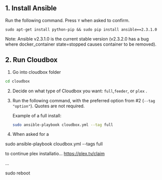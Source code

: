 ## 1. Install Ansible ###

Run the following command. Press `Y` when asked to confirm. 
```
sudo apt-get install python-pip && sudo pip install ansible==2.3.1.0
```
Note: Ansible v2.3.1.0 is the current stable version (v2.3.2.0 has a bug where docker_container state=stopped causes container to be removed).


## 2. Run Cloudbox

1. Go into cloudbox folder

  ```bash
  cd cloudbox
  ```

2. Decide on what type of Cloudbox you want: `full`,`feeder`, or `plex` .

3. Run the following command, with the preferred option from #2 (`--tag "option"`). Quotes are not required.

    Example of a full install:
    ```bash
    sudo ansible-playbook cloudbox.yml --tag full
    ```
4. When asked for a 

sudo ansible-playbook cloudbox.yml --tags full



to continue plex installatio...
https://plex.tv/claim

...

sudo reboot